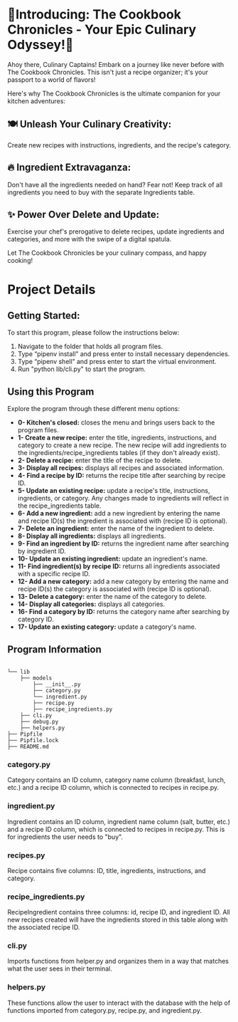 <h1><b>🌟Introducing: The Cookbook Chronicles - Your Epic Culinary Odyssey!🌟</b></h1>

Ahoy there, Culinary Captains! Embark on a journey like never before with The Cookbook Chronicles. This isn't just a recipe organizer; it's your passport to a world of flavors!

Here's why The Cookbook Chronicles is the ultimate companion for your kitchen adventures:

<h2><b>🍽️ Unleash Your Culinary Creativity:</b></h2>

Create new recipes with instructions, ingredients, and the recipe's category.

<h2><b>🔥 Ingredient Extravaganza:</b></h2>

Don't have all the ingredients needed on hand? Fear not! Keep track of all ingredients you need to buy with the separate Ingredients table.

<h2><b>✨ Power Over Delete and Update:</b></h2>

Exercise your chef's prerogative to delete recipes, update ingredients and categories, and more with the swipe of a digital spatula.

Let The Cookbook Chronicles be your culinary compass, and happy cooking!

<h1>Project Details</h1>

<h2>Getting Started:</h2>

To start this program, please follow the instructions below:

1. Navigate to the folder that holds all program files.
2. Type “pipenv install” and press enter to install necessary dependencies.
3. Type “pipenv shell” and press enter to start the virtual environment.
4. Run "python lib/cli.py" to start the program.

<h2>Using this Program</h2>

Explore the program through these different menu options:

<ul>
    <li><b>0- Kitchen's closed:</b> closes the menu and brings users back to the program files.</li>
    <li><b>1- Create a new recipe:</b> enter the title, ingredients, instructions, and category to create a new recipe. The new recipe will add ingredients to the ingredients/recipe_ingredients tables (if they don't already exist).</li>
    <li><b>2- Delete a recipe:</b> enter the title of the recipe to delete.</li>
    <li><b>3- Display all recipes:</b> displays all recipes and associated information.</li>
    <li><b>4- Find a recipe by ID:</b> returns the recipe title after searching by recipe ID.</li>
    <li><b>5- Update an existing recipe:</b> update a recipe's title, instructions, ingredients, or category. Any changes made to ingredients will reflect in the recipe_ingredients table.
    <li><b>6- Add a new ingredient:</b> add a new ingredient by entering the name and recipe ID(s) the ingredient is associated with (recipe ID is optional).</li>
    <li><b>7- Delete an ingredient:</b> enter the name of the ingredient to delete.</li>
    <li><b>8- Display all ingredients:</b> displays all ingredients.</li>
    <li><b>9- Find an ingredient by ID:</b> returns the ingredient name after searching by ingredient ID.</li>
    <li><b>10- Update an existing ingredient:</b> update an ingredient's name.</li>
    <li><b>11- Find ingredient(s) by recipe ID:</b> returns all ingredients associated with a specific recipe ID.
    <li><b>12- Add a new category:</b> add a new category by entering the name and recipe ID(s) the category is associated with (recipe ID is optional).</li>
    <li><b>13- Delete a category:</b> enter the name of the category to delete.</li>
    <li><b>14- Display all categories:</b> displays all categories.</li>
    <li><b>16- Find a category by ID:</b> returns the category name after searching by category ID.</li>
    <li><b>17- Update an existing category:</b> update a category's name.</li>
</ul>

<h2>Program Information</h2>

```console

└── lib
    ├── models
        ├── __init__.py
        ├── category.py
        └── ingredient.py
        ├── recipe.py
        ├── recipe_ingredients.py
    ├── cli.py
    ├── debug.py
    ├── helpers.py
├── Pipfile
├── Pipfile.lock
├── README.md
```

<h3>category.py</h3>

Category contains an ID column, category name column (breakfast, lunch, etc.) and a recipe ID column, which is connected to recipes in recipe.py.

<h3>ingredient.py</h3>

Ingredient contains an ID column, ingredient name column (salt, butter, etc.) and a recipe ID column, which is connected to recipes in recipe.py. This is for ingredients the user needs to "buy".

<h3>recipes.py</h3>

Recipe contains five columns: ID, title, ingredients, instructions, and category.

<h3>recipe_ingredients.py</h3>

RecipeIngredient contains three columns: id, recipe ID, and ingredient ID. All new recipes created will have the ingredients stored in this table along with the associated recipe ID.

<h3>cli.py</h3>

Imports functions from helper.py and organizes them in a way that matches what the user sees in their terminal.

<h3>helpers.py</h3>

These functions allow the user to interact with the database with the help of functions imported from category.py, recipe.py, and ingredient.py.
